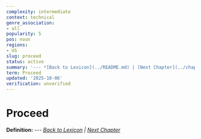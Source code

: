 ```yaml
---
complexity: intermediate
context: technical
genre_association:
- all
popularity: 5
pos: noun
regions:
- US
slug: proceed
status: active
summary: '--- *[Back to Lexicon](../README.md) | [Next Chapter](../chapters/chapter-w.md)*'
term: Proceed
updated: '2025-10-06'
verification: unverified
---
```


# Proceed

**Definition:** --- *[Back to Lexicon](../README.md) | [Next Chapter](../chapters/chapter-w.md)*

